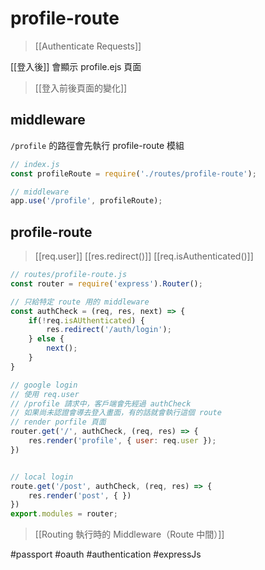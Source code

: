 # profile-route
>[[Authenticate Requests]]

[[登入後]] 會顯示 profile.ejs 頁面

>[[登入前後頁面的變化]]
## middleware
`/profile` 的路徑會先執行 profile-route 模組
```js
// index.js
const profileRoute = require('./routes/profile-route');

// middleware
app.use('/profile', profileRoute);
```

## profile-route
>[[req.user]]
>[[res.redirect()]]
>[[req.isAuthenticated()]]
```js
// routes/profile-route.js
const router = require('express').Router();

// 只給特定 route 用的 middleware 
const authCheck = (req, res, next) => {
	if(!req.isAUthenticated) {
		res.redirect('/auth/login');
	} else {
		next();
	}
}

// google login
// 使用 req.user
// /profile 請求中，客戶端會先經過 authCheck
// 如果尚未認證會導去登入畫面，有的話就會執行這個 route
// render porfile 頁面
router.get('/', authCheck, (req, res) => {
	res.render('profile', { user: req.user });
})


// local login
route.get('/post', authCheck, (req, res) => {
	res.render('post', { })
})
export.modules = router;
```
>[[Routing 執行時的 Middleware（Route 中間）]]

#passport #oauth #authentication #expressJs